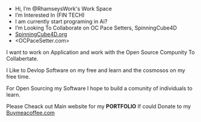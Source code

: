 - Hi, I’m @RhamseysWork's Work Space
- I’m Interested In (FIN TECH)
- I am currently start programing in Ai?
- I’m Looking To Collaborate on  OC Pace Setters, SpinningCube4D
- <a href="https://SpinningCube4D.org">SpinningCube4D.org</a>
- <OCPaceSetter.com>


I want to work on Application and work with the Open Source Compunity To Collabertate.

I Like to Devlop Software on my free and learn and the cosmosos on my free time.

For Open Sourcing my Software I hope to build a comunity of individuals to learn.

Please Cheack out Main website for my <b>PORTFOLIO</b> If could Donate to my <a href="https://buymeacoffee.com/rhamseys">Buymeacoffee.com</a>
<!---
rhamseyswork/rhamseyswork is a ✨ special ✨ repository because its `README.md` (this file) appears on your GitHub profile.
You can click the Preview link to take a look at your changes.
--->
